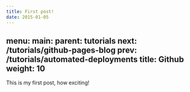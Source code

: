 ```yaml
---
title: First post!
date: 2015-01-05
---
```

menu:
  main:
    parent: tutorials
next: /tutorials/github-pages-blog
prev: /tutorials/automated-deployments
title: Github
weight: 10
---
This is my first post, how exciting!